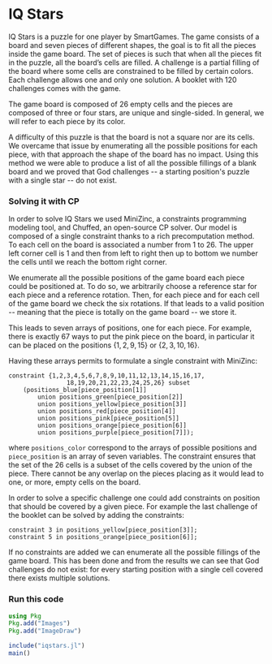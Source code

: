 # IQ Stars

IQ Stars is a puzzle for one player by SmartGames.
The game consists of a board and seven pieces of different shapes, the goal is to fit all the pieces inside the game board.
The set of pieces is such that when all the pieces fit in the puzzle, all the board’s cells are filled.
A challenge is a partial filling of the board where some cells are constrained to be filled by certain colors.
Each challenge allows one and only one solution.
A booklet with 120 challenges comes with the game.

The game board is composed of 26 empty cells and the pieces are composed of three or four stars, are unique and single-sided.
In general, we will refer to each piece by its color.

A difficulty of this puzzle is that the board is not a square nor are its cells.
We overcame that issue by enumerating all the possible positions for each piece, with that approach the shape of the board has no impact.
Using this method we were able to produce a list of all the possible fillings of a blank board and we proved that God challenges -- a starting position's puzzle with a single star -- do not exist.


### Solving it with CP

In order to solve IQ Stars we used MiniZinc, a constraints programming modeling tool, and Chuffed, an open-source CP solver.
Our model is composed of a single constraint thanks to a rich precomputation method.
To each cell on the board is associated a number from 1 to 26.
The upper left corner cell is 1 and then from left to right then up to bottom we number the cells until we reach the bottom right corner.

We enumerate all the possible positions of the game board each piece could be positioned at.
To do so, we arbitrarily choose a reference star for each piece and a reference rotation.
Then, for each piece and for each cell of the game board we check the six rotations.
If that leads to a valid position -- meaning that the piece is totally on the game board -- we store it.

This leads to seven arrays of positions, one for each piece.
For example, there is exactly 67 ways to put the pink piece on the board, in particular it can be placed on the positions $\left\{1, 2, 9, 15\right\}$ or $\left\{2, 3, 10, 16\right\}$.

Having these arrays permits to formulate a single constraint with MiniZinc:
```MiniZinc
constraint {1,2,3,4,5,6,7,8,9,10,11,12,13,14,15,16,17,
                18,19,20,21,22,23,24,25,26} subset
    (positions_blue[piece_position[1]]
        union positions_green[piece_position[2]]
        union positions_yellow[piece_position[3]]
        union positions_red[piece_position[4]]
        union positions_pink[piece_position[5]]
        union positions_orange[piece_position[6]]
        union positions_purple[piece_position[7]]);
```
where `positions_color` correspond to the arrays of possible positions and `piece_position` is an array of seven variables.
The constraint ensures that the set of the $26$ cells is a subset of the cells covered by the union of the piece.
There cannot be any overlap on the pieces placing as it would lead to one, or more, empty cells on the board.

In order to solve a specific challenge one could add constraints on position that should be covered by a given piece.
For example the last challenge of the booklet can be solved by adding the constraints:
```MiniZinc
constraint 3 in positions_yellow[piece_position[3]];
constraint 5 in positions_orange[piece_position[6]];
```

If no constraints are added we can enumerate all the possible fillings of the game board.
This has been done and from the results we can see that God challenges do not exist: for every starting position with a single cell covered there exists multiple solutions.


### Run this code

```julia
using Pkg
Pkg.add("Images")
Pkg.add("ImageDraw")

include("iqstars.jl")
main()
